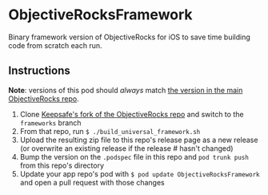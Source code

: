 # ObjectiveRocksFramework

Binary framework version of ObjectiveRocks for iOS to save time building code from scratch each run.

## Instructions

**Note**: versions of this pod should *always* match [the version in the main ObjectiveRocks repo](https://github.com/iabudiab/ObjectiveRocks/blob/develop/ObjectiveRocks.podspec).

1. Clone [Keepsafe's fork of the ObjectiveRocks repo](https://github.com/KeepSafe/ObjectiveRocks) and switch to the `frameworks` branch
2. From that repo, run `$ ./build_universal_framework.sh`
3. Upload the resulting zip file to this repo's release page as a new release (or overwrite an existing release if the release # hasn't changed)
4. Bump the version on the `.podspec` file in this repo and `pod trunk push` from this repo's directory
5. Update your app repo's pod with `$ pod update ObjectiveRocksFramework` and open a pull request with those changes
